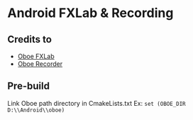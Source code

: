 # Android FXLab & Recording

## Credits to
- [Oboe FXLab](https://github.com/google/oboe/tree/master/apps/fxlab)
- [Oboe Recorder](https://github.com/sheraz-nadeem/oboe_recorder_sample)

## Pre-build
Link Oboe path directory in CmakeLists.txt
Ex: `set (OBOE_DIR D:\\Android\\oboe)`